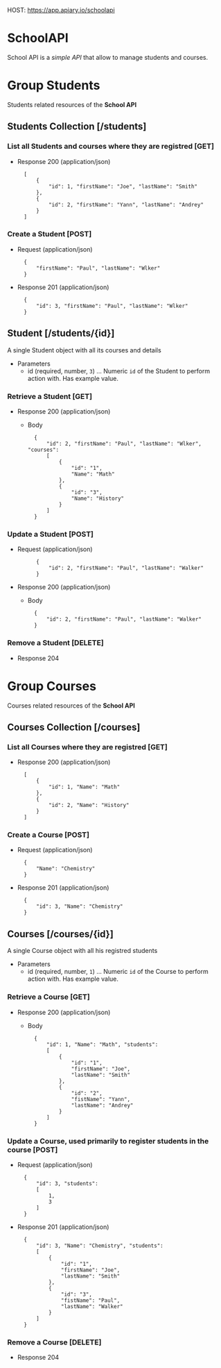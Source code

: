HOST: https://app.apiary.io/schoolapi

# SchoolAPI
School API is a *simple API* that allow to manage students and courses.

# Group Students
Students related resources of the **School API**

## Students Collection [/students]
### List all Students and courses where they are registred [GET]
+ Response 200 (application/json)

        [
            {
                "id": 1, "firstName": "Joe", "lastName": "Smith"
            },
            {
                "id": 2, "firstName": "Yann", "lastName": "Andrey"
            }
        ]

### Create a Student [POST]
+ Request (application/json)

        {
            "firstName": "Paul", "lastName": "Wlker"
        }

+ Response 201 (application/json)

        {
            "id": 3, "firstName": "Paul", "lastName": "Wlker"
        }

## Student [/students/{id}]
A single Student object with all its courses and details

+ Parameters
    + id (required, number, `3`) ... Numeric `id` of the Student to perform action with. Has example value.

### Retrieve a Student [GET]
+ Response 200 (application/json)
    + Body

            {
                "id": 2, "firstName": "Paul", "lastName": "Wlker", "courses":
                [
                    {
                        "id": "1",
                        "Name": "Math"
                    },
                    {
                        "id": "3",
                        "Name": "History"
                    }
                ]
            }

### Update a Student [POST]
+ Request (application/json)

            {
                "id": 2, "firstName": "Paul", "lastName": "Walker"
            }

+ Response 200 (application/json)
    + Body
    
            {
                "id": 2, "firstName": "Paul", "lastName": "Walker"
            }

### Remove a Student [DELETE]
+ Response 204


# Group Courses
Courses related resources of the **School API**

## Courses Collection [/courses]
### List all Courses where they are registred [GET]
+ Response 200 (application/json)

        [
            {
                "id": 1, "Name": "Math"
            },
            {
                "id": 2, "Name": "History"
            }
        ]

### Create a Course [POST]
+ Request (application/json)

        {
            "Name": "Chemistry"
        }

+ Response 201 (application/json)

        {
            "id": 3, "Name": "Chemistry"
        }

## Courses [/courses/{id}]
A single Course object with all his registred students

+ Parameters
    + id (required, number, `1`) ... Numeric `id` of the Course to perform action with. Has example value.

### Retrieve a Course [GET]
+ Response 200 (application/json)
    + Body

            {
                "id": 1, "Name": "Math", "students":
                [
                    {
                        "id": "1",
                        "firstName": "Joe",
                        "lastName": "Smith"
                    },
                    {
                        "id": "2",
                        "fistName": "Yann",
                        "lastName": "Andrey"
                    }
                ]
            }

### Update a Course, used primarily to register students in the course [POST]
+ Request (application/json)

        {
            "id": 3, "students":
            [
                1,
                3
            ]
        }

+ Response 201 (application/json)

        {
            "id": 3, "Name": "Chemistry", "students":
            [
                {
                    "id": "1",
                    "firstName": "Joe",
                    "lastName": "Smith"
                },
                {
                    "id": "3",
                    "fistName": "Paul",
                    "lastName": "Walker"
                }
            ]
        }


### Remove a Course [DELETE]
+ Response 204
